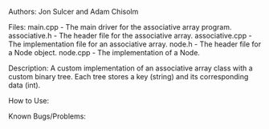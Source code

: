 Authors: 
  Jon Sulcer and Adam Chisolm

Files:
  main.cpp - The main driver for the associative array program.
  associative.h - The header file for the associative array.
  associative.cpp - The implementation file for an associative array.
  node.h - The header file for a Node object.
  node.cpp - The implementation of a Node.
  
Description:
  A custom implementation of an associative array class with a custom binary tree. Each
  tree stores a key (string) and its corresponding data (int).
  
How to Use:

Known Bugs/Problems:

